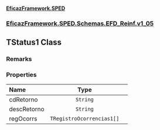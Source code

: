 #### [EficazFramework.SPED](EficazFrameworkSPED.md 'EficazFramework SPED')
### [EficazFramework.SPED.Schemas.EFD_Reinf.v1_05](EficazFramework.SPED.Schemas.EFD_Reinf.v1_05.md 'EficazFramework.SPED.Schemas.EFD_Reinf.v1_05')

## TStatus1 Class

### Remarks
### Properties

| Name | Type | |
| :--- | :---: | :--- |
| cdRetorno | `String` |  |
| descRetorno | `String` |  |
| regOcorrs | `TRegistroOcorrencias1[]` |  |
